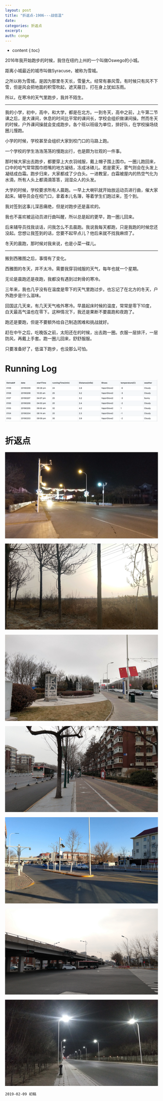```yaml
---
layout: post
title: "折返点-1906---战低温"
date:
categories: 折返点
excerpt:
auth: conge
---
```

* content
{:toc}

2016年我开始跑步的时候，我住在纽约上州的一个叫做Oswego的小城。

距离小城最近的城市叫做Syracuse，被称为雪城。

之所以称为雪城，是因为那里冬天长，雪量大。经常有暴风雪。有时候只有风不下雪，但是风会把地面的积雪吹起，遮天蔽日，打在身上犹如冻雨。

所以，在寒冷的天气里跑步，我并不陌生。

-----

我的小学，初中，高中，和大学，都是在北方。一到冬天，高中之前，上午第二节课之后，是大课间，休息的时间比平常的课间长，学校会组织做课间操。然而冬天的时候，户外课间操就会变成跑步。各个班以班级为单位，排好队，在学校操场绕圈儿慢跑。

小学的时候，学校甚至会组织大家到校门口的马路上跑。

一个学校的学生浩浩荡荡的慢跑出行，也是颇为壮观的一件事。

那时候大家出去跑步，都要穿上大衣羽绒服，戴上帽子围上围巾。一圈儿跑回来，口中的哈气常常围巾捂嘴的地方凝结，冻成冰碴儿。若是雾天，雾气则会在头发上凝结成白霜。跑步归来，大家都成了少白头。一进教室，白霜被屋内的热空气化为水滴，所有人头上都滴滴答答，润湿众人的头发。

大学的时候，学校要求所有人晨跑。一早上大喇叭就开始放运动员进行曲，催大家起床。辅导员会在校门口，拿着本儿名簿，等着学生们跑过来，签个到。

我对签到这事儿深恶痛绝，但是对跑步还是喜欢的。

我也不喜欢被运动员进行曲叫醒，所以总是起的更早，跑一圈儿回来。

后来辅导员找我谈话，问我怎么不去晨跑。我说我每天都跑，只是我跑的时候您还没起。您想让我签到的话，您要不起早点儿？他后来就不找我麻烦了。

冬天的晨跑，那时候对我来说，也是小菜一碟儿。

-----

搬到西雅图之后，事情有了变化。

西雅图的冬天，并不太冷。需要我穿羽绒服的天气，每年也就一个星期。

无论是晨跑还是夜跑，我都没有遇到过刺骨的寒冷。

三年来，我也几乎没有在温度是零下的天气里跑过步。也忘记了在北方的冬天，户外跑步是什么滋味。

回国这几天来，有几天天气格外寒冷。早晨起床时候的温度，常常是零下10度，白天最高气温也在零下。这种情况下，我还是果断不要晨跑和夜跑了。

跑还是要跑，但是不要额外给自己制造困难和挑战就好。

赶在中午之后，吃晚饭之前，太阳还在的时候，出去跑一圈。衣服一层排汗，一层防风，再戴上手套。跑一圈儿回来，舒舒服服。

只要准备好了，低温下跑步，也没那么可怕。


# Running Log
![Running Log week 06 2019](/assets/images/折返点/118382-8ecfef68885a2980.png)

# 折返点
![20190203.jpg](/assets/images/折返点/118382-3ec6001198f98427.jpg)

![20190204.jpg](/assets/images/折返点/118382-a05c548e4d76571f.jpg)

![20190205.jpg](/assets/images/折返点/118382-9b1662996a4f84c8.jpg)

![20190206.jpg](/assets/images/折返点/118382-e944e400a3c034e6.jpg)

![20190207.jpg](/assets/images/折返点/118382-29c4101f2993d5f8.jpg)

![20190208.jpg](/assets/images/折返点/118382-1cc7cd38d563b6eb.jpg)

![20190209.jpg](/assets/images/折返点/118382-31af84b1f0027282.jpg)

```
2019-02-09 初稿
```

